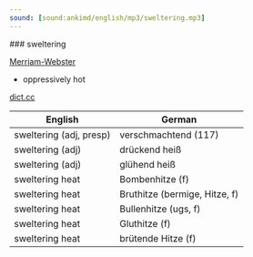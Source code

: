 ```yaml
---
sound: [sound:ankimd/english/mp3/sweltering.mp3]
---
```


\### sweltering

[Merriam-Webster](https://www.merriam-webster.com/dictionary/sweltering)

- oppressively hot

[dict.cc](https://www.dict.cc/sweltering)

| English        | German       |
| -------------- | ------------ |
| sweltering (adj, presp) | verschmachtend (117) |
| sweltering (adj) | drückend heiß |
| sweltering (adj) | glühend heiß |
| sweltering heat | Bombenhitze (f) |
| sweltering heat | Bruthitze (bermige, Hitze, f) |
| sweltering heat | Bullenhitze (ugs, f) |
| sweltering heat | Gluthitze (f) |
| sweltering heat | brütende Hitze (f) |
